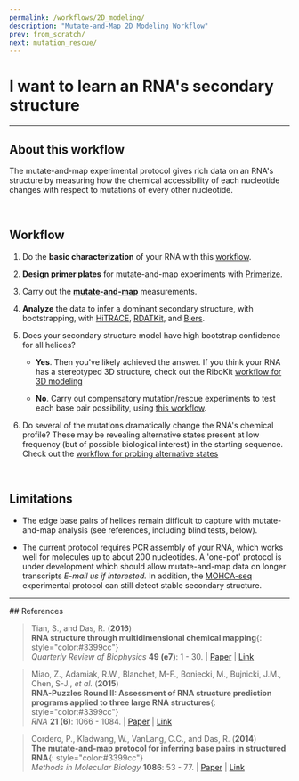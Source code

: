 ```yaml
---
permalink: /workflows/2D_modeling/
description: "Mutate-and-Map 2D Modeling Workflow"
prev: from_scratch/
next: mutation_rescue/
---
```


# I want to learn an RNA's secondary structure

<hr/>

## About this workflow

The mutate-and-map experimental protocol gives rich data on an RNA's structure by measuring how the chemical accessibility of each nucleotide changes with respect to mutations of every other nucleotide.

<br/>

## Workflow

1. Do the **basic characterization** of your RNA with this [workflow](/workflows/2D_modeling/). 

2. **Design primer plates** for mutate-and-map experiments with [Primerize](/Primerize/).

3. Carry out the **[mutate-and-map](/protocol/)** measurements.  
4. **Analyze** the data to infer a dominant secondary structure, with bootstrapping, with [HiTRACE](/HiTRACE/), [RDATKit](/RDATKit/), and [Biers](/Biers/).

5. Does your secondary structure model have high bootstrap confidence for all helices? 

    + __Yes__. Then you've likely achieved the answer. If you think your RNA has a stereotyped 3D structure, check out the RiboKit [workflow for 3D modeling](/workflows/3D_modeling/)

    + __No__. Carry out compensatory mutation/rescue experiments to test each base pair possibility, using [this workflow](/workflows/mutation_rescue/).

6. Do several of the mutations dramatically change the RNA's chemical profile?  These may be revealing alternative states present at low frequency (but of possible biological interest) in the starting sequence. Check out the [workflow for probing alternative states](/workflows/alternative_states/)

<br/>

## Limitations

+ The edge base pairs of helices remain difficult to capture with mutate-and-map analysis (see references, including blind tests, below).  

+ The current protocol requires PCR assembly of your RNA, which works well for molecules up to about 200 nucleotides. A 'one-pot' protocol is under development which should allow mutate-and-map data on longer transcripts *E-mail us if interested.* In addition, the [MOHCA-seq](/workflows/3D_modeling/) experimental protocol can still detect stable secondary structure.

<hr/>
## References

>Tian, S., and Das, R. (**2016**)<br/>
>**RNA structure through multidimensional chemical mapping**{: style="color:#3399cc"}<br/>
>*Quarterly Review of Biophysics* **49 (e7)**: 1 - 30. | [Paper](https://daslab.stanford.edu/site_data/pub_pdf/2016_Tian_QRB.pdf) | [Link](http://journals.cambridge.org/action/displayAbstract?fromPage=online&aid=10242118&fulltextType=RV&fileId=S0033583516000020)

>Miao, Z., Adamiak, R.W., Blanchet, M-F., Boniecki, M., Bujnicki, J.M., Chen, S-J., _et al._ (**2015**) <br/>
>**RNA-Puzzles Round II: Assessment of RNA structure prediction programs applied to three large RNA structures**{: style="color:#3399cc"}<br/>
>*RNA* **21 (6)**: 1066 - 1084. | [Paper](https://daslab.stanford.edu/site_data/pub_pdf/2015_Miao_RNA.pdf) | [Link](http://rnajournal.cshlp.org/content/21/6/1066)

>Cordero, P., Kladwang, W., VanLang, C.C., and Das, R. (**2014**) <br/>
>**The mutate-and-map protocol for inferring base pairs in structured RNA**{: style="color:#3399cc"}<br/>
>*Methods in Molecular Biology* **1086**: 53 - 77. | [Paper](https://daslab.stanford.edu/site_data/pub_pdf/2014_Cordero_MIMB.pdf) | [Link](http://link.springer.com/protocol/10.1007%2F978-1-62703-667-2_4)

